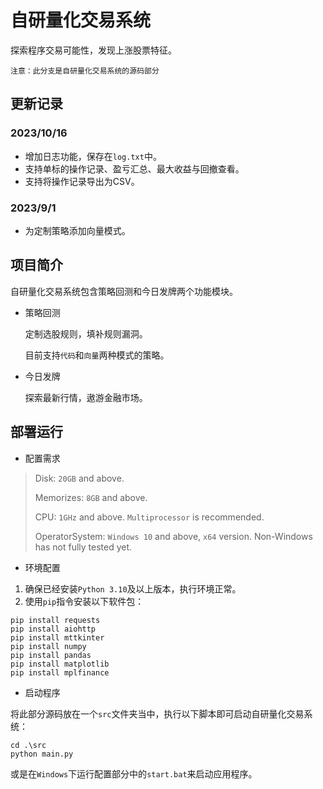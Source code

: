 # 自研量化交易系统
探索程序交易可能性，发现上涨股票特征。

    注意：此分支是自研量化交易系统的源码部分
## 更新记录
### 2023/10/16
- 增加日志功能，保存在`log.txt`中。
- 支持单标的操作记录、盈亏汇总、最大收益与回撤查看。
- 支持将操作记录导出为CSV。
### 2023/9/1
- 为定制策略添加向量模式。
## 项目简介
自研量化交易系统包含策略回测和今日发牌两个功能模块。
- 策略回测
  
  定制选股规则，填补规则漏洞。

  目前支持`代码`和`向量`两种模式的策略。


- 今日发牌
  
  探索最新行情，遨游金融市场。

## 部署运行
- 配置需求
> Disk: `20GB` and above.
> 
> Memorizes: `8GB` and above.
> 
> CPU: `1GHz` and above. `Multiprocessor` is recommended.
> 
> OperatorSystem: `Windows 10` and above, `x64` version. Non-Windows has not fully tested yet.

- 环境配置
1. 确保已经安装`Python 3.10`及以上版本，执行环境正常。
2. 使用`pip`指令安装以下软件包：
```shell
pip install requests
pip install aiohttp
pip install mttkinter
pip install numpy
pip install pandas
pip install matplotlib
pip install mplfinance
```
- 启动程序

将此部分源码放在一个`src`文件夹当中，执行以下脚本即可启动自研量化交易系统：
```shell
cd .\src
python main.py
```
或是在`Windows`下运行配置部分中的`start.bat`来启动应用程序。